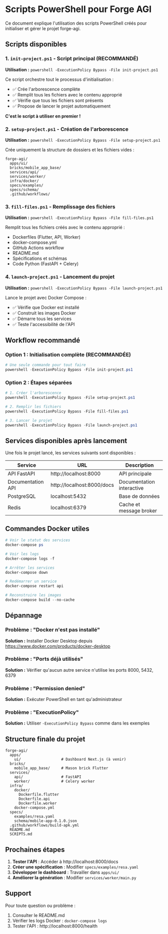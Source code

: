 # Scripts PowerShell pour Forge AGI

Ce document explique l'utilisation des scripts PowerShell créés pour initialiser et gérer le projet forge-agi.

## Scripts disponibles

### 1. `init-project.ps1` - Script principal (RECOMMANDÉ)
**Utilisation :** `powershell -ExecutionPolicy Bypass -File init-project.ps1`

Ce script orchestre tout le processus d'initialisation :
- ✅ Crée l'arborescence complète
- ✅ Remplit tous les fichiers avec le contenu approprié
- ✅ Vérifie que tous les fichiers sont présents
- ✅ Propose de lancer le projet automatiquement

**C'est le script à utiliser en premier !**

### 2. `setup-project.ps1` - Création de l'arborescence
**Utilisation :** `powershell -ExecutionPolicy Bypass -File setup-project.ps1`

Crée uniquement la structure de dossiers et les fichiers vides :
```
forge-agi/
  apps/ui/
  bricks/mobile_app_base/
  services/api/
  services/worker/
  infra/docker/
  specs/examples/
  specs/schema/
  .github/workflows/
```

### 3. `fill-files.ps1` - Remplissage des fichiers
**Utilisation :** `powershell -ExecutionPolicy Bypass -File fill-files.ps1`

Remplit tous les fichiers créés avec le contenu approprié :
- Dockerfiles (Flutter, API, Worker)
- docker-compose.yml
- GitHub Actions workflow
- README.md
- Spécifications et schémas
- Code Python (FastAPI + Celery)

### 4. `launch-project.ps1` - Lancement du projet
**Utilisation :** `powershell -ExecutionPolicy Bypass -File launch-project.ps1`

Lance le projet avec Docker Compose :
- ✅ Vérifie que Docker est installé
- ✅ Construit les images Docker
- ✅ Démarre tous les services
- ✅ Teste l'accessibilité de l'API

## Workflow recommandé

### Option 1 : Initialisation complète (RECOMMANDÉE)
```powershell
# Une seule commande pour tout faire
powershell -ExecutionPolicy Bypass -File init-project.ps1
```

### Option 2 : Étapes séparées
```powershell
# 1. Créer l'arborescence
powershell -ExecutionPolicy Bypass -File setup-project.ps1

# 2. Remplir les fichiers
powershell -ExecutionPolicy Bypass -File fill-files.ps1

# 3. Lancer le projet
powershell -ExecutionPolicy Bypass -File launch-project.ps1
```

## Services disponibles après lancement

Une fois le projet lancé, les services suivants sont disponibles :

| Service | URL | Description |
|---------|-----|-------------|
| API FastAPI | http://localhost:8000 | API principale |
| Documentation API | http://localhost:8000/docs | Documentation interactive |
| PostgreSQL | localhost:5432 | Base de données |
| Redis | localhost:6379 | Cache et message broker |

## Commandes Docker utiles

```powershell
# Voir le statut des services
docker-compose ps

# Voir les logs
docker-compose logs -f

# Arrêter les services
docker-compose down

# Redémarrer un service
docker-compose restart api

# Reconstruire les images
docker-compose build --no-cache
```

## Dépannage

### Problème : "Docker n'est pas installé"
**Solution :** Installer Docker Desktop depuis https://www.docker.com/products/docker-desktop

### Problème : "Ports déjà utilisés"
**Solution :** Vérifier qu'aucun autre service n'utilise les ports 8000, 5432, 6379

### Problème : "Permission denied"
**Solution :** Exécuter PowerShell en tant qu'administrateur

### Problème : "ExecutionPolicy"
**Solution :** Utiliser `-ExecutionPolicy Bypass` comme dans les exemples

## Structure finale du projet

```
forge-agi/
  apps/
    ui/                  # Dashboard Next.js (à venir)
  bricks/
    mobile_app_base/     # Mason brick Flutter
  services/
    api/                 # FastAPI
    worker/              # Celery worker
  infra/
    docker/
      Dockerfile.flutter
      Dockerfile.api
      Dockerfile.worker
    docker-compose.yml
  specs/
    examples/resa.yaml
    schema/mobile-app-0.1.0.json
  .github/workflows/build-apk.yml
  README.md
  SCRIPTS.md
```

## Prochaines étapes

1. **Tester l'API** : Accéder à http://localhost:8000/docs
2. **Créer une spécification** : Modifier `specs/examples/resa.yaml`
3. **Développer le dashboard** : Travailler dans `apps/ui/`
4. **Améliorer la génération** : Modifier `services/worker/main.py`

## Support

Pour toute question ou problème :
1. Consulter le README.md
2. Vérifier les logs Docker : `docker-compose logs`
3. Tester l'API : http://localhost:8000/health

